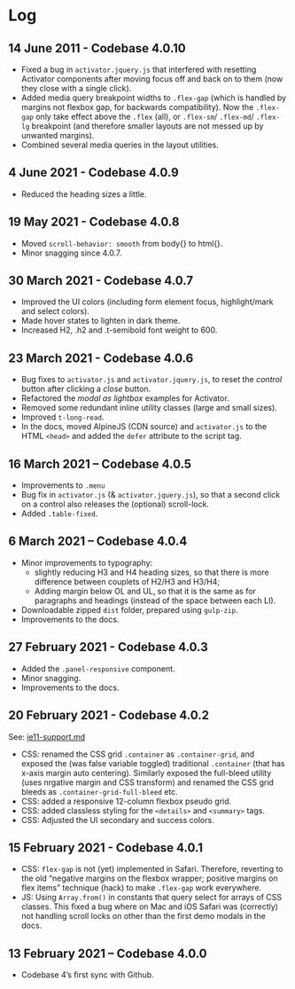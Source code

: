 # Log

## 14 June 2011 - Codebase 4.0.10

* Fixed a bug in `activator.jquery.js` that interfered with resetting Activator components after moving focus off and back on to them (now they close with a single click).
* Added media query breakpoint widths to `.flex-gap` (which is handled by margins not flexbox gap, for backwards compatibility). Now the `.flex-gap` only take effect above the `.flex` (all), or `.flex-sm`/ `.flex-md`/ `.flex-lg` breakpoint (and therefore smaller layouts are not messed up by unwanted margins).
* Combined several media queries in the layout utilities.

## 4 June 2021 - Codebase 4.0.9

* Reduced the heading sizes a little.

## 19 May 2021 - Codebase 4.0.8

* Moved `scroll-behavior: smooth` from body{} to html{}.
* Minor snagging since 4.0.7.

## 30 March 2021 - Codebase 4.0.7

* Improved the UI colors (including form element focus, highlight/mark and select colors).
* Made hover states to lighten in dark theme.
* Increased H2, .h2 and .t-semibold font weight to 600.

## 23 March 2021 - Codebase 4.0.6

* Bug fixes to `activator.js` and `activator.jquery.js`, to reset the _control_ button after clicking a _close_ button.
* Refactored the _modal as lightbox_ examples for Activator.
* Removed some redundant inline utility classes (large and small sizes).
* Improved `t-long-read`.
* In the docs, moved AlpineJS (CDN source) and `activator.js` to the HTML `<head>` and added the `defer` attribute to the script tag.

## 16 March 2021 – Codebase 4.0.5

* Improvements to `.menu`
* Bug fix in `activator.js` (& `activator.jquery.js`), so that a second click on a control also releases the (optional) scroll-lock.
* Added `.table-fixed`.

## 6 March 2021 – Codebase 4.0.4

* Minor improvements to typography: 
    * slightly reducing H3 and H4 heading sizes, so that there is more difference between couplets of H2/H3 and H3/H4;
    * Adding margin below OL and UL, so that it is the same as for paragraphs and headings (instead of the space between each LI).
* Downloadable zipped `dist` folder, prepared using `gulp-zip`.
* Improvements to the docs.

## 27 February 2021 - Codebase 4.0.3

* Added the `.panel-responsive` component.
* Minor snagging.
* Improvements to the docs.

## 20 February 2021 - Codebase 4.0.2

See: [ie11-support.md](ie11-support.md)

* CSS: renamed the CSS grid `.container` as `.container-grid`, and exposed the (was false variable toggled) traditional `.container` (that has x-axis margin auto centering). Similarly exposed the full-bleed utility (uses nrgative margin and CSS transform) and renamed the CSS grid bleeds as `.container-grid-full-bleed` etc.
* CSS: added a responsive 12-column flexbox pseudo grid.
* CSS: added classless styling for the `<details>` and `<summary>` tags.
* CSS: Adjusted the UI secondary and success colors.

## 15 February 2021 - Codebase 4.0.1

* CSS: `flex-gap` is not (yet) implemented in Safari. Therefore, reverting to the old “negative margins on the flexbox wrapper; positive margins on flex items” technique (hack) to make `.flex-gap` work everywhere.
* JS: Using `Array.from()` in constants that query select for arrays of CSS classes. This fixed a bug where on Mac and iOS Safari was (correctly) not handling scroll locks on other than the first demo modals in the docs.

## 13 February 2021 – Codebase 4.0.0

* Codebase 4’s first sync with Github.